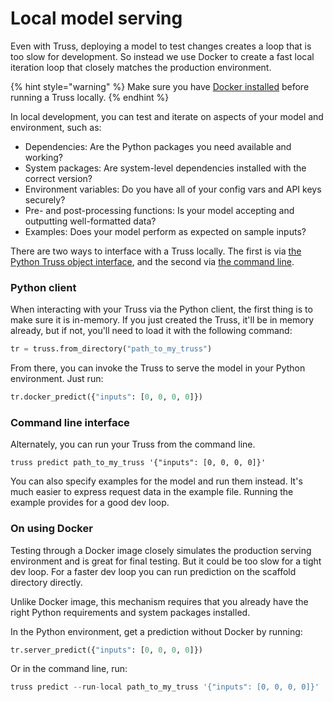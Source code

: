 # Local model serving

Even with Truss, deploying a model to test changes creates a loop that is too slow for development. So instead we use Docker to create a fast local iteration loop that closely matches the production environment.

{% hint style="warning" %}
Make sure you have [Docker installed](https://docs.docker.com/get-docker/) before running a Truss locally.
{% endhint %}

In local development, you can test and iterate on aspects of your model and environment, such as:

* Dependencies: Are the Python packages you need available and working?
* System packages: Are system-level dependencies installed with the correct version?
* Environment variables: Do you have all of your config vars and API keys securely?
* Pre- and post-processing functions: Is your model accepting and outputting well-formatted data?
* Examples: Does your model perform as expected on sample inputs?

There are two ways to interface with a Truss locally. The first is via [the Python Truss object interface](../reference/client.md#truss-use), and the second via [the command line](../reference/cli.md). 

### Python client

When interacting with your Truss via the Python client, the first thing is to make sure it is in-memory. If you just created the Truss, it'll be in memory already, but if not, you'll need to load it with the following command:

```python
tr = truss.from_directory("path_to_my_truss")
```

From there, you can invoke the Truss to serve the model in your Python environment. Just run:

```python
tr.docker_predict({"inputs": [0, 0, 0, 0]})
```

### Command line interface

Alternately, you can run your Truss from the command line. 

```
truss predict path_to_my_truss '{"inputs": [0, 0, 0, 0]}'
```

You can also specify examples for the model and run them instead. It's much easier to express request data in the example file. Running the example provides for a good dev loop.

### On using Docker

Testing through a Docker image closely simulates the production serving environment and is great for final testing. But it could be too slow for a tight dev loop. For a faster dev loop you can run prediction on the scaffold directory directly.

Unlike Docker image, this mechanism requires that you already have the right Python requirements and system packages installed.

In the Python environment, get a prediction without Docker by running:

```python
tr.server_predict({"inputs": [0, 0, 0, 0]})
```

Or in the command line, run:

```python
truss predict --run-local path_to_my_truss '{"inputs": [0, 0, 0, 0]}'
```

